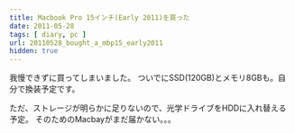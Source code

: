 ```yaml
---
title: Macbook Pro 15インチ(Early 2011)を買った
date: 2011-05-28
tags: [ diary, pc ]
url: 20110528_bought_a_mbp15_early2011
hidden: true
---
```

我慢できずに買ってしまいました。
ついでにSSD(120GB)とメモリ8GBも。自分で換装予定です。

ただ、ストレージが明らかに足りないので、光学ドライブをHDDに入れ替える予定。
そのためのMacbayがまだ届かない。。。
